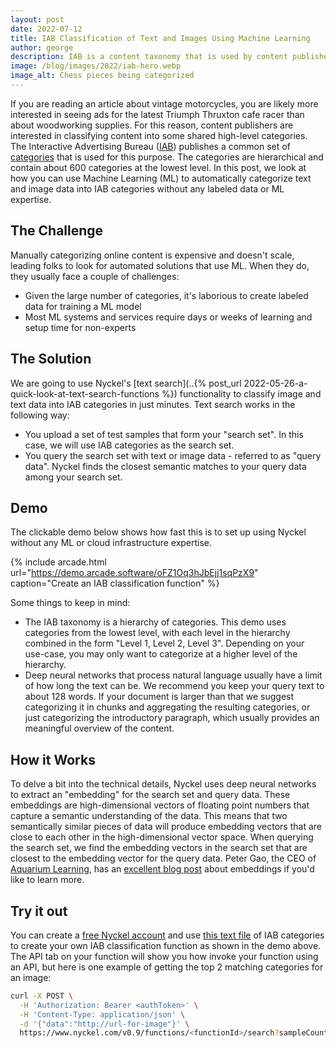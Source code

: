 ```yaml
---
layout: post
date: 2022-07-12
title: IAB Classification of Text and Images Using Machine Learning
author: george
description: IAB is a content taxonomy that is used by content publishers to organize their content in a consistent way. In this post we show you how to classify text and image content into IAB categories without any labeled data.
image: /blog/images/2022/iab-hero.webp
image_alt: Chess pieces being categorized
---
```


If you are reading an article about vintage motorcycles, you are likely more interested in seeing ads for the latest
Triumph Thruxton cafe racer than about woodworking supplies. For this reason, content publishers are
interested in classifying content into some shared high-level categories. The Interactive Advertising Bureau
([IAB](https://www.iab.com/)) publishes a common set of [categories](https://www.iab.com/guidelines/content-taxonomy/) that is
used for this purpose. The categories are hierarchical and contain about 600 categories at the lowest level.
In this post, we look at how you can use Machine Learning (ML) to automatically categorize text and image data into IAB
categories without any labeled data or ML expertise.

## The Challenge

Manually categorizing online content is expensive and doesn't scale, leading folks to look for automated solutions that
use ML. When they do, they usually face a couple of challenges:

* Given the large number of categories, it's laborious to create labeled data for training a ML model
* Most ML systems and services require days or weeks of learning and setup time for non-experts

## The Solution

We are going to use Nyckel's [text search](..{% post_url 2022-05-26-a-quick-look-at-text-search-functions %}) functionality to classify image and text data into IAB categories in just minutes. Text search works in the following way:

* You upload a set of test samples that form your "search set". In this case, we will use IAB categories as the search
set.
* You query the search set with text or image data - referred to as "query data". Nyckel finds the closest semantic
matches to your query data among your search set.

## Demo

The clickable demo below shows how fast this is to set up using Nyckel without any ML or cloud infrastructure expertise.

{% include arcade.html url="https://demo.arcade.software/oFZ1Oq3hJbEjj1sqPzX9" caption="Create an IAB classification function" %}

Some things to keep in mind:

* The IAB taxonomy is a hierarchy of categories. This demo uses categories from the lowest level, with each level in the hierarchy combined in the form "Level 1, Level 2, Level 3". Depending on your use-case, you may only want to categorize at a higher
level of the hierarchy.
* Deep neural networks that process natural language usually have a limit of how long the text can be. We recommend you
keep your query text to about 128 words. If your document is larger than that we suggest categorizing it in chunks
and aggregating the resulting categories, or just categorizing the introductory paragraph, which usually provides an
meaningful overview of the content.

## How it Works

To delve a bit into the technical details, Nyckel uses deep neural networks to extract an "embedding" for
the search set and query data. These embeddings are high-dimensional vectors of floating point numbers that capture a
semantic understanding of the data. This means that two semantically similar pieces of data will produce embedding
vectors that are close to each other in the high-dimensional vector space. When querying the search set, we find the
embedding vectors in the search set that are closest to the embedding vector for the query data. Peter Gao, the CEO of
[Aquarium Learning](https://www.aquariumlearning.com/), has an [excellent blog post](https://medium.com/aquarium-learning/the-unreasonable-effectiveness-of-neural-network-embeddings-93891acad097) about embeddings if you'd like to learn more.

## Try it out

You can create a [free Nyckel account](https://www.nyckel.com/console) and use [this text file](../data/IABTaxonomy.tsv) of IAB
categories to create your own IAB classification function as shown in the demo above. The API tab on your function
will show you how invoke your function using an API, but here is one example of getting the top 2 matching categories
for an image:

```bash
curl -X POST \
  -H 'Authorization: Bearer <authToken>' \
  -H 'Content-Type: application/json' \
  -d '{"data":"http://url-for-image"}' \
  https://www.nyckel.com/v0.9/functions/<functionId>/search?sampleCount=2&includeData=true
```
